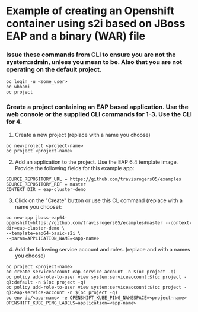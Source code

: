 # Example of creating an Openshift container using s2i based on JBoss EAP and a binary (WAR) file

### Issue these commands from CLI to ensure you are not the system:admin, unless you mean to be.  Also that you are not operating on the default project.
```
oc login -u <some_user>
oc whoami
oc project
```

### Create a project containing an EAP based application.  Use the web console or the supplied CLI commands for 1-3.  Use the CLI for 4.

1.  Create a new project (replace **<project-name>** with a name you choose)
  ```
  oc new-project <project-name>
  oc project <project-name>
  ```
2.  Add an application to the project.  Use the EAP 6.4 template image.  Provide the following fields for this example app:
  ```
  SOURCE_REPOSITORY_URL = https://github.com/travisrogers05/examples
  SOURCE_REPOSITORY_REF = master
  CONTEXT_DIR = eap-cluster-demo
  ```
3.  Click on the "Create" button or use this CL command (replace **<app-name>** with a name you choose):
  ```
  oc new-app jboss-eap64-openshift~https://github.com/travisrogers05/examples#master --context-dir=eap-cluster-demo \
  --template=eap64-basic-s2i \
  --param=APPLICATION_NAME=<app-name>
  ```
4.  Add the following service account and roles. (replace **<project-name>** and **<app-name>** with a names you choose)
  ```
  oc project <project-name>
  oc create serviceaccount eap-service-account -n $(oc project -q)
  oc policy add-role-to-user view system:serviceaccount:$(oc project -q):default -n $(oc project -q)
  oc policy add-role-to-user view system:serviceaccount:$(oc project -q):eap-service-account -n $(oc project -q)
  oc env dc/<app-name> -e OPENSHIFT_KUBE_PING_NAMESPACE=<project-name> OPENSHIFT_KUBE_PING_LABELS=application=<app-name>
  ```

